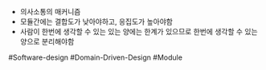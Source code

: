 - 의사소통의 매커니즘
- 모듈간에는 결합도가 낮아야하고, 응집도가 높아야함
- 사람이 한번에 생각할 수 있는 있는 양에는 한계가 있으므로 한번에 생각할 수 있는 양으로 분리해야함

#Software-design 
#Domain-Driven-Design 
#Module